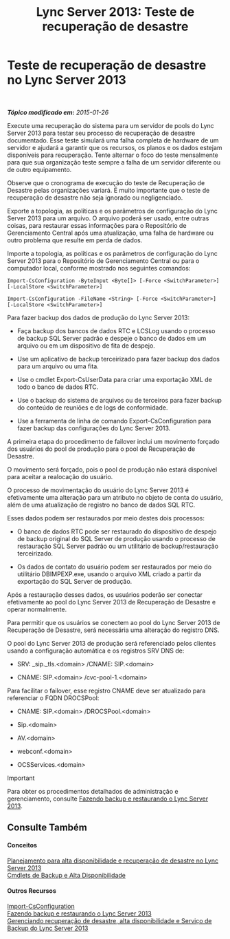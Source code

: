 ﻿---
title: 'Lync Server 2013: Teste de recuperação de desastre'
TOCTitle: Teste de recuperação de desastre
ms:assetid: 04f5e747-d837-4350-9fc0-8605dbf025a7
ms:mtpsurl: https://technet.microsoft.com/pt-br/library/Dn747887(v=OCS.15)
ms:contentKeyID: 62293580
ms.date: 05/19/2016
mtps_version: v=OCS.15
ms.translationtype: HT
---

# Teste de recuperação de desastre no Lync Server 2013

 

_**Tópico modificado em:** 2015-01-26_

Execute uma recuperação do sistema para um servidor de pools do Lync Server 2013 para testar seu processo de recuperação de desastre documentado. Esse teste simulará uma falha completa de hardware de um servidor e ajudará a garantir que os recursos, os planos e os dados estejam disponíveis para recuperação. Tente alternar o foco do teste mensalmente para que sua organização teste sempre a falha de um servidor diferente ou de outro equipamento.

Observe que o cronograma de execução do teste de Recuperação de Desastre pelas organizações variará. É muito importante que o teste de recuperação de desastre não seja ignorado ou negligenciado.


Exporte a topologia, as políticas e os parâmetros de configuração do Lync Server 2013 para um arquivo. O arquivo poderá ser usado, entre outras coisas, para restaurar essas informações para o Repositório de Gerenciamento Central após uma atualização, uma falha de hardware ou outro problema que resulte em perda de dados.

Importe a topologia, as políticas e os parâmetros de configuração do Lync Server 2013 para o Repositório de Gerenciamento Central ou para o computador local, conforme mostrado nos seguintes comandos:

`Import-CsConfiguration -ByteInput <Byte[]> [-Force <SwitchParameter>] [-LocalStore <SwitchParameter>]`

`Import-CsConfiguration -FileName <String> [-Force <SwitchParameter>] [-LocalStore <SwitchParameter>]`

Para fazer backup dos dados de produção do Lync Server 2013:

  - Faça backup dos bancos de dados RTC e LCSLog usando o processo de backup SQL Server padrão e despeje o banco de dados em um arquivo ou em um dispositivo de fita de despejo.

  - Use um aplicativo de backup terceirizado para fazer backup dos dados para um arquivo ou uma fita.

  - Use o cmdlet Export-CsUserData para criar uma exportação XML de todo o banco de dados RTC.

  - Use o backup do sistema de arquivos ou de terceiros para fazer backup do conteúdo de reuniões e de logs de conformidade.

  - Use a ferramenta de linha de comando Export-CsConfiguration para fazer backup das configurações do Lync Server 2013.

A primeira etapa do procedimento de failover inclui um movimento forçado dos usuários do pool de produção para o pool de Recuperação de Desastre.

O movimento será forçado, pois o pool de produção não estará disponível para aceitar a realocação do usuário.

O processo de movimentação do usuário do Lync Server 2013 é efetivamente uma alteração para um atributo no objeto de conta do usuário, além de uma atualização de registro no banco de dados SQL RTC.

Esses dados podem ser restaurados por meio destes dois processos:

  - O banco de dados RTC pode ser restaurado do dispositivo de despejo de backup original do SQL Server de produção usando o processo de restauração SQL Server padrão ou um utilitário de backup/restauração terceirizado.

  - Os dados de contato do usuário podem ser restaurados por meio do utilitário DBIMPEXP.exe, usando o arquivo XML criado a partir da exportação do SQL Server de produção.

Após a restauração desses dados, os usuários poderão ser conectar efetivamente ao pool do Lync Server 2013 de Recuperação de Desastre e operar normalmente.

Para permitir que os usuários se conectem ao pool do Lync Server 2013 de Recuperação de Desastre, será necessária uma alteração do registro DNS.

O pool do Lync Server 2013 de produção será referenciado pelos clientes usando a configuração automática e os registros SRV DNS de:

  - SRV: \_sip.\_tls.\<domain\> /CNAME: SIP.\<domain\>

  - CNAME: SIP.\<domain\> /cvc-pool-1.\<domain\>

Para facilitar o failover, esse registro CNAME deve ser atualizado para referenciar o FQDN DROCSPool:

  - CNAME: SIP.\<domain\> /DROCSPool.\<domain\>

  - Sip.\<domain\>

  - AV.\<domain\>

  - webconf.\<domain\>

  - OCSServices.\<domain\>

> [!important]  
> Para obter os procedimentos detalhados de administração e gerenciamento, consulte <a href="lync-server-2013-backing-up-and-restoring-lync-server.md">Fazendo backup e restaurando o Lync Server 2013</a>.

## Consulte Também

#### Conceitos

[Planejamento para alta disponibilidade e recuperação de desastre no Lync Server 2013](lync-server-2013-planning-for-high-availability-and-disaster-recovery.md)  
[Cmdlets de Backup e Alta Disponibilidade](https://docs.microsoft.com/en-us/powershell/module/skype/?view=skype-ps)  

#### Outros Recursos

[Import-CsConfiguration](https://docs.microsoft.com/en-us/powershell/module/skype/Import-CsConfiguration)  
[Fazendo backup e restaurando o Lync Server 2013](lync-server-2013-backing-up-and-restoring-lync-server.md)  
[Gerenciando recuperação de desastre, alta disponibilidade e Serviço de Backup do Lync Server 2013](lync-server-2013-managing-lync-server-disaster-recovery-high-availability-and-backup-service.md)

